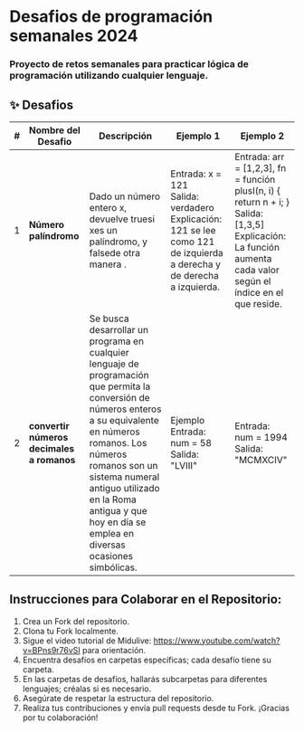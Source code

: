 # Desafios de programación semanales 2024
### Proyecto de retos semanales para practicar lógica de programación utilizando cualquier lenguaje.



## ✨ Desafios

|  #   | Nombre del Desafio         | Descripción                                                              | Ejemplo 1  | Ejemplo 2
| --- | ---------------- | ------------------------------------------------------------------------ |  ------------------------------------------------------------------------ |------------------------------------------------------------------------ |
| 1   | **Número palíndromo** | Dado un número entero x, devuelve truesi xes un palíndromo, y falsede otra manera . | Entrada: x = 121 <br> Salida: verdadero Explicación: 121 se lee como 121 de izquierda a derecha y de derecha a izquierda.| Entrada: arr = [1,2,3], fn = función plusI(n, i) { return n + i; } <br> Salida: [1,3,5] <br> Explicación: La función aumenta cada valor según el índice en el que reside.
| 2   | **convertir números decimales a romanos** | Se busca desarrollar un programa en cualquier lenguaje de programación que permita la conversión de números enteros a su equivalente en números romanos. Los números romanos son un sistema numeral antiguo utilizado en la Roma antigua y que hoy en día se emplea en diversas ocasiones simbólicas.| Ejemplo Entrada: num = 58 <br>Salida: "LVIII" | Entrada: num = 1994 <br>Salida: "MCMXCIV" |        


##  Instrucciones para Colaborar en el Repositorio:

1. Crea un Fork del repositorio.
2. Clona tu Fork localmente.
3. Sigue el video tutorial de Midulive: https://www.youtube.com/watch?v=BPns9r76vSI para orientación.
4. Encuentra desafíos en carpetas específicas; cada desafío tiene su carpeta.
5. En las carpetas de desafíos, hallarás subcarpetas para diferentes lenguajes; créalas si es necesario.
6. Asegúrate de respetar la estructura del repositorio.
7. Realiza tus contribuciones y envía pull requests desde tu Fork.
¡Gracias por tu colaboración!
